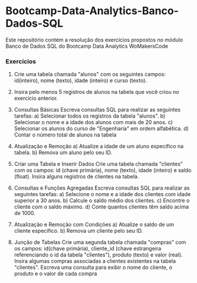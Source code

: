 # Bootcamp-Data-Analytics-Banco-Dados-SQL
Este repositório contém a resolução dos exercícios propostos no módulo Banco de Dados SQL do Bootcamp Data Analytics WoMakersCode

### Exercícios ###
1. Crie uma tabela chamada "alunos" com os seguintes
   campos: id(inteiro), nome (texto), idade (inteiro) e curso (texto).

2. Insira pelo menos 5 registros de alunos na tabela que você criou no
   exercício anterior.

3. Consultas Básicas
  Escreva consultas SQL para realizar as seguintes tarefas:
  a) Selecionar todos os registros da tabela "alunos".
  b) Selecionar o nome e a idade dos alunos com mais de 20 anos.
  c) Selecionar os alunos do curso de "Engenharia" em ordem alfabética.
  d) Contar o número total de alunos na tabela

4. Atualização e Remoção
  a) Atualize a idade de um aluno específico na tabela.
  b) Remova um aluno pelo seu ID.

5. Criar uma Tabela e Inserir Dados
  Crie uma tabela chamada "clientes" com os campos:
  id (chave primária), nome (texto), idade (inteiro) e saldo (float).
  Insira alguns registros de clientes na tabela.

6. Consultas e Funções Agregadas
  Escreva consultas SQL para realizar as seguintes tarefas:
  a) Selecione o nome e a idade dos clientes com idade superior a 30 anos.
  b) Calcule o saldo médio dos clientes.
  c) Encontre o cliente com o saldo máximo.
  d) Conte quantos clientes têm saldo acima de 1000.

7. Atualização e Remoção com Condições
  a) Atualize o saldo de um cliente específico.
  b) Remova um cliente pelo seu ID.

8. Junção de Tabelas
  Crie uma segunda tabela chamada "compras" com os campos:
  id(chave primária), cliente_id (chave estrangeira referenciando o id da
  tabela "clientes"), produto (texto) e valor (real). Insira algumas
  compras associadas a clientes existentes na tabela "clientes".
  Escreva uma consulta para exibir o nome do cliente, o produto e o
  valor de cada compra
